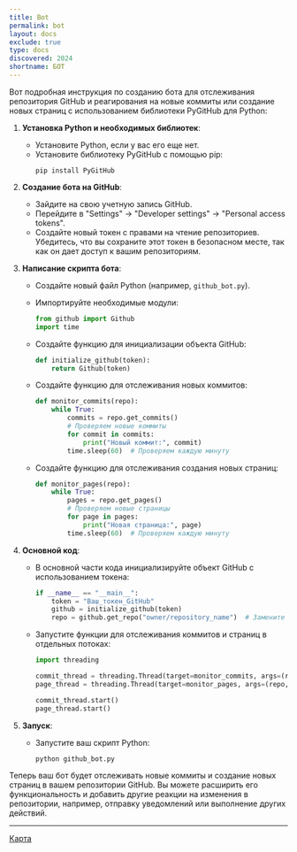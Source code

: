 ```yaml
---
title: Bot
permalink: bot
layout: docs
exclude: true
type: docs
discovered: 2024
shortname: БОТ
---
```


Вот подробная инструкция по созданию бота для отслеживания репозитория GitHub и реагирования на новые коммиты или создание новых страниц с использованием библиотеки PyGitHub для Python:

1. **Установка Python и необходимых библиотек**:
   - Установите Python, если у вас его еще нет.
   - Установите библиотеку PyGitHub с помощью pip:
     ```
     pip install PyGitHub
     ```

2. **Создание бота на GitHub**:
   - Зайдите на свою учетную запись GitHub.
   - Перейдите в "Settings" -> "Developer settings" -> "Personal access tokens".
   - Создайте новый токен с правами на чтение репозиториев. Убедитесь, что вы сохраните этот токен в безопасном месте, так как он дает доступ к вашим репозиториям.

3. **Написание скрипта бота**:
   - Создайте новый файл Python (например, `github_bot.py`).

   - Импортируйте необходимые модули:
     ```python
     from github import Github
     import time
     ```

   - Создайте функцию для инициализации объекта GitHub:
     ```python
     def initialize_github(token):
         return Github(token)
     ```

   - Создайте функцию для отслеживания новых коммитов:
     ```python
     def monitor_commits(repo):
         while True:
             commits = repo.get_commits()
             # Проверяем новые коммиты
             for commit in commits:
                 print("Новый коммит:", commit)
             time.sleep(60)  # Проверяем каждую минуту
     ```

   - Создайте функцию для отслеживания создания новых страниц:
     ```python
     def monitor_pages(repo):
         while True:
             pages = repo.get_pages()
             # Проверяем новые страницы
             for page in pages:
                 print("Новая страница:", page)
             time.sleep(60)  # Проверяем каждую минуту
     ```

4. **Основной код**:
   - В основной части кода инициализируйте объект GitHub с использованием токена:
     ```python
     if __name__ == "__main__":
         token = "Ваш_токен_GitHub"
         github = initialize_github(token)
         repo = github.get_repo("owner/repository_name")  # Замените на свой репозиторий
     ```

   - Запустите функции для отслеживания коммитов и страниц в отдельных потоках:
     ```python
     import threading

     commit_thread = threading.Thread(target=monitor_commits, args=(repo,))
     page_thread = threading.Thread(target=monitor_pages, args=(repo,))

     commit_thread.start()
     page_thread.start()
     ```

5. **Запуск**:
   - Запустите ваш скрипт Python:
     ```
     python github_bot.py
     ```

Теперь ваш бот будет отслеживать новые коммиты и создание новых страниц в вашем репозитории GitHub. Вы можете расширить его функциональность и добавить другие реакции на изменения в репозитории, например, отправку уведомлений или выполнение других действий.

---

[Карта](roadmap)
